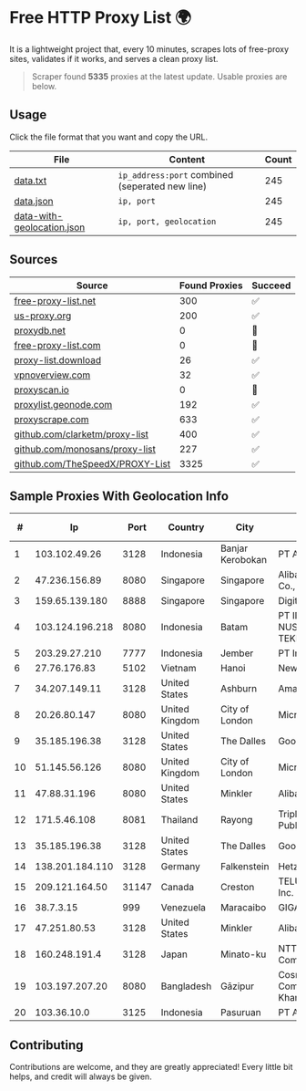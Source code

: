 
# Free HTTP Proxy List 🌍

It is a lightweight project that, every 10 minutes, scrapes lots of free-proxy sites, validates if it works, and serves a clean proxy list.


> Scraper found **5335** proxies at the latest update. Usable proxies are below.

## Usage

Click the file format that you want and copy the URL.


|File|Content|Count|
|----|-------|-----|
|[data.txt](https://raw.githubusercontent.com/themiralay/Proxy-List-World/master/data.txt)|`ip_address:port` combined (seperated new line)|245|
|[data.json](https://raw.githubusercontent.com/themiralay/Proxy-List-World/master/data.json)|`ip, port`|245|
|[data-with-geolocation.json](https://raw.githubusercontent.com/themiralay/Proxy-List-World/master/data-with-geolocation.json)|`ip, port, geolocation`|245|

## Sources

|Source|Found Proxies|Succeed|
|------|-------------|-------|
|[free-proxy-list.net](https://free-proxy-list.net)|300|✅|
|[us-proxy.org](https://www.us-proxy.org)|200|✅|
|[proxydb.net](http://proxydb.net)|0|🚫|
|[free-proxy-list.com](https://free-proxy-list.com/?page=&port=&type%5B%5D=http&type%5B%5D=https&up_time=0&search=Search)|0|🚫|
|[proxy-list.download](https://www.proxy-list.download/HTTP)|26|✅|
|[vpnoverview.com](https://vpnoverview.com/privacy/anonymous-browsing/free-proxy-servers)|32|✅|
|[proxyscan.io](https://www.proxyscan.io)|0|🚫|
|[proxylist.geonode.com](https://proxylist.geonode.com/api/proxy-list?limit=300&page=1&sort_by=lastChecked&sort_type=desc&protocols=http,https)|192|✅|
|[proxyscrape.com](https://api.proxyscrape.com/v2/?request=displayproxies&protocol=http&timeout=10000&country=all&ssl=all&anonymity=all)|633|✅|
|[github.com/clarketm/proxy-list](https://raw.githubusercontent.com/clarketm/proxy-list/master/proxy-list-raw.txt)|400|✅|
|[github.com/monosans/proxy-list](https://raw.githubusercontent.com/monosans/proxy-list/main/proxies/http.txt)|227|✅|
|[github.com/TheSpeedX/PROXY-List](https://raw.githubusercontent.com/TheSpeedX/PROXY-List/master/http.txt)|3325|✅|


## Sample Proxies With Geolocation Info

|#|Ip|Port|Country|City|Internet Service Provider|
|-|--|----|-------|----|-------------------------|
|1|103.102.49.26|3128|Indonesia|Banjar Kerobokan|PT Aplikanusa Lintasarta|
|2|47.236.156.89|8080|Singapore|Singapore|Alibaba (US) Technology Co., Ltd.|
|3|159.65.139.180|8888|Singapore|Singapore|DigitalOcean, LLC|
|4|103.124.196.218|8080|Indonesia|Batam|PT INFORMASI NUSANTARA TEKNOLOGI|
|5|203.29.27.210|7777|Indonesia|Jember|PT Indotrans Data|
|6|27.76.176.83|5102|Vietnam|Hanoi|Newass2011xDSLHCMC|
|7|34.207.149.11|3128|United States|Ashburn|Amazon.com, Inc.|
|8|20.26.80.147|8080|United Kingdom|City of London|Microsoft Corporation|
|9|35.185.196.38|3128|United States|The Dalles|Google LLC|
|10|51.145.56.126|8080|United Kingdom|City of London|Microsoft Corporation|
|11|47.88.31.196|8080|United States|Minkler|Alibaba.com LLC|
|12|171.5.46.108|8081|Thailand|Rayong|Triple T Broadband Public Company Limited|
|13|35.185.196.38|3128|United States|The Dalles|Google LLC|
|14|138.201.184.110|3128|Germany|Falkenstein|Hetzner Online GmbH|
|15|209.121.164.50|31147|Canada|Creston|TELUS Communications Inc.|
|16|38.7.3.15|999|Venezuela|Maracaibo|GIGAPOP, C.A.|
|17|47.251.80.53|3128|United States|Minkler|Alibaba Cloud LLC|
|18|160.248.191.4|3128|Japan|Minato-ku|NTT PC Communications, Inc.|
|19|103.197.207.20|8080|Bangladesh|Gāzipur|Cosmopolitan Communications Limited Khan Sons Center 37|
|20|103.36.10.0|3125|Indonesia|Pasuruan|PT Awinet Global Mandiri|



## Contributing

Contributions are welcome, and they are greatly appreciated! Every
little bit helps, and credit will always be given.

